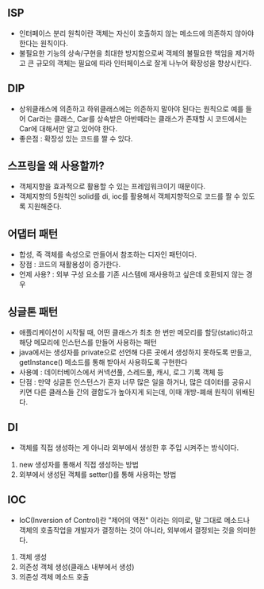 ## ISP

- 인터페이스 분리 원칙이란 객체는 자신이 호출하지 않는 메소드에 의존하지 않아야한다는 원칙이다.
- 불필요한 기능의 상속/구현을 최대한 방지함으로써 객체의 불필요한 책임을 제거하고 큰 규모의 객체는 필요에 따라 인터페이스로 잘게 나누어 확장성을 향상시킨다.

## DIP

- 상위클래스에 의존하고 하위클래스에는 의존하지 말아야 된다는 원칙으로 예를 들어 Car라는 클래스, Car를 상속받은 아반떼라는 클래스가 존재할 시 코드에서는 Car에 대해서만 알고 있어야 한다.
- 좋은점 : 확장성 있는 코드를 짤 수 있다.

## 스프링을 왜 사용할까?

- 객체지향을 효과적으로 활용할 수 있는 프레임워크이기 때문이다.
- 객체지향의 5원칙인 solid를 di, ioc를 활용해서 객체지향적으로 코드를 짤 수 있도록 지원해준다.

## 어댑터 패턴

- 합성, 즉 객체를 속성으로 만들어서 참조하는 디자인 패턴이다.
- 장점 : 코드의 재활용성이 증가한다.
- 언제 사용? : 외부 구성 요소를 기존 시스템에 재사용하고 싶은데 호환되지 않는 경우

## 싱글톤 패턴

- 애플리케이션이 시작될 때, 어떤 클래스가 최초 한 번만 메모리를 할당(static)하고 해당 메모리에 인스턴스를 만들어 사용하는 패턴
- java에서는 생성자를 private으로 선언해 다른 곳에서 생성하지 못하도록 만들고, getInstance() 메소드를 통해 받아서 사용하도록 구현한다
- 사용예 : 데이터베이스에서 커넥션풀, 스레드풀, 캐시, 로그 기록 객체 등
- 단점 : 만약 싱글톤 인스턴스가 혼자 너무 많은 일을 하거나, 많은 데이터를 공유시키면 다른 클래스들 간의 결합도가 높아지게 되는데, 이때 개방-폐쇄 원칙이 위배된다.

## DI

- 객체를 직접 생성하는 게 아니라 외부에서 생성한 후 주입 시켜주는 방식이다.
1. new 생성자를 통해서 직접 생성하는 방법
2. 외부에서 생성된 객체를 setter()를 통해 사용하는 방법

## IOC

- IoC(Inversion of Control)란 "제어의 역전" 이라는 의미로, 말 그대로 메소드나 객체의 호출작업을 개발자가 결정하는 것이 아니라, 외부에서 결정되는 것을 의미한다.
1. 객체 생성
2. 의존성 객체 생성(클래스 내부에서 생성)
3. 의존성 객체 메소드 호출

